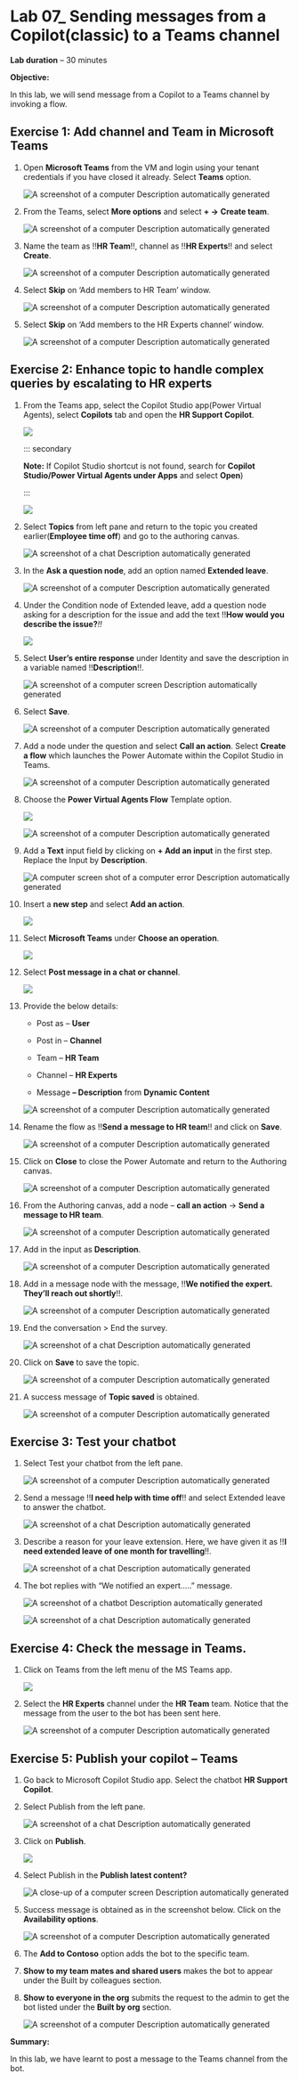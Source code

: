 # **Lab 07_ Sending messages from a Copilot(classic) to a Teams channel**

**Lab duration** – 30 minutes

**Objective:**

In this lab, we will send message from a Copilot to a Teams channel by
invoking a flow.

## **Exercise 1: Add channel and Team in Microsoft Teams**

1.  Open **Microsoft Teams** from the VM and login using your tenant
    credentials if you have closed it already. Select **Teams** option.

    ![A screenshot of a computer Description automatically
generated](./media/image1.png)

2.  From the Teams, select **More options** and select **+ -\>** **Create team**.

    ![A screenshot of a computer Description automatically
generated](./media/image2.png)

3.  Name the team as !!**HR Team**!!, channel as !!**HR Experts**!!
    and select **Create**.

    ![A screenshot of a computer Description automatically
generated](./media/image3.png)

4.  Select **Skip** on ‘Add members to HR Team’ window.

    ![A screenshot of a computer Description automatically
generated](./media/image4.png)

5.  Select **Skip** on ‘Add members to the HR Experts channel’ window.

    ![A screenshot of a computer Description automatically
generated](./media/image5.png)

## **Exercise 2: Enhance topic to handle complex queries by escalating to HR experts**

1.  From the Teams app, select the Copilot Studio app(Power Virtual
    Agents), select **Copilots** tab and open the **HR Support
    Copilot**.

    ![](./media/image6.png)

    ::: secondary
    
    **Note:** If Copilot Studio shortcut is not found, search for **Copilot Studio/Power Virtual Agents under Apps** and select **Open**)

    :::

    ![](./media/image7.png)

2.  Select **Topics** from left pane and return to the topic you created
    earlier(**Employee time off**) and go to the authoring canvas.

    ![A screenshot of a chat Description automatically generated](./media/image8.png)

3.  In the **Ask a question node**, add an option named **Extended
    leave**.

    ![A screenshot of a computer Description automatically generated](./media/image9.png)

4.  Under the Condition node of Extended leave, add a question node
    asking for a description for the issue and add the text !!**How
    would you describe the issue?***!!*

    ![](./media/image10.png)

5.  Select **User’s entire response** under Identity and save the
    description in a variable named !!**Description**!!.

    ![A screenshot of a computer screen Description automatically generated](./media/image11.png)

6.  Select **Save**.

    ![A screenshot of a computer Description automatically generated](./media/image12.png)

7.  Add a node under the question and select **Call an action**. Select
    **Create a flow** which launches the Power Automate within the
    Copilot Studio in Teams.

    ![A screenshot of a computer Description automatically generated](./media/image13.png)

8.  Choose the **Power Virtual Agents Flow** Template option.

    ![](./media/image14.png)

    ![A screenshot of a computer Description automatically generated](./media/image15.png)

9.  Add a **Text** input field by clicking on **+ Add an input** in the
    first step. Replace the Input by **Description**.

    ![A computer screen shot of a computer error Description automatically generated](./media/image16.png)

10. Insert a **new step** and select **Add an action**.

    ![](./media/image17.png)

11. Select **Microsoft Teams** under **Choose an operation**.

    ![](./media/image18.png)

12. Select **Post message in a chat or channel**.

    ![](./media/image19.png)

13. Provide the below details:

    - Post as – **User**
    
    - Post in – **Channel**
    
    - Team – **HR Team**
    
    - Channel – **HR Experts**
    
    - Message **– Description** from **Dynamic Content**

    ![A screenshot of a computer Description automatically generated](./media/image20.png)

14. Rename the flow as !!**Send a message to HR team**!! and click on
    **Save**.

    ![A screenshot of a computer Description automatically generated](./media/image21.png)

15. Click on **Close** to close the Power Automate and return to the
    Authoring canvas.

    ![A screenshot of a computer Description automatically generated](./media/image22.png)

16. From the Authoring canvas, add a node – **call an action** -\> **Send a message to HR team**.

    ![A screenshot of a computer Description automatically generated](./media/image23.png)

17. Add in the input as **Description**.

    ![A screenshot of a computer Description automatically generated](./media/image24.png)

18. Add in a message node with the message, !!**We notified the expert.
    They’ll reach out shortly**!!.

    ![A screenshot of a computer Description automatically generated](./media/image25.png)

19. End the conversation \> End the survey.

    ![A screenshot of a chat Description automatically generated](./media/image26.png)

20. Click on **Save** to save the topic.

    ![A screenshot of a computer Description automatically generated](./media/image27.png)

21. A success message of **Topic saved** is obtained.

    ![A screenshot of a computer Description automatically generated](./media/image28.png)

## **Exercise 3: Test your chatbot**

1.  Select Test your chatbot from the left pane.

    ![A screenshot of a computer Description automatically generated](./media/image29.png)

2.  Send a message !!**I need help with time off**!! and select
    Extended leave to answer the chatbot.

    ![A screenshot of a chat Description automatically generated](./media/image30.png)

3.  Describe a reason for your leave extension. Here, we have given it
    as !!**I need extended leave of one month for travelling**!!.

    ![A screenshot of a chat Description automatically generated](./media/image31.png)

4.  The bot replies with “We notified an expert…..” message.

    ![A screenshot of a chatbot Description automatically generated](./media/image32.png)

    ![A screenshot of a chat Description automatically generated](./media/image33.png)

## **Exercise 4: Check the message in Teams.**

1.  Click on Teams from the left menu of the MS Teams app.

    ![](./media/image34.png)

2.  Select the **HR Experts** channel under the **HR Team** team. Notice
    that the message from the user to the bot has been sent here.

    ![A screenshot of a computer Description automatically generated](./media/image35.png)

## **Exercise 5: Publish your copilot – Teams**

1.  Go back to Microsoft Copilot Studio app. Select the chatbot **HR
    Support Copilot**.

2.  Select Publish from the left pane.

    ![A screenshot of a chat Description automatically generated](./media/image36.png)

3.  Click on **Publish**.

    ![](./media/image37.png)

4.  Select Publish in the **Publish latest content?**

    ![A close-up of a computer screen Description automatically generated](./media/image38.png)

5.  Success message is obtained as in the screenshot below. Click on the
    **Availability options**.

    ![A screenshot of a computer Description automatically generated](./media/image39.png)

6.  The **Add to Contoso** option adds the bot to the specific team.

7.  **Show to my team mates and shared users** makes the bot to appear
    under the Built by colleagues section.

8.  **Show to everyone in the org** submits the request to the admin to
    get the bot listed under the **Built by org** section.

    ![A screenshot of a computer Description automatically generated](./media/image40.png)

**Summary:**

In this lab, we have learnt to post a message to the Teams channel from
the bot.
